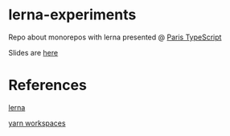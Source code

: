 # lerna-experiments

Repo about monorepos with lerna presented @ [Paris TypeScript](https://www.meetup.com/fr-FR/Paris-Typescript/events/243109730/)

Slides are [here](https://speakerdeck.com/paulsouche/typescript-plus-lerna-plus-yarn-monorepos-ftw)

# References

[lerna](https://github.com/lerna/lerna)

[yarn workspaces](https://yarnpkg.com/blog/2017/08/02/introducing-workspaces)